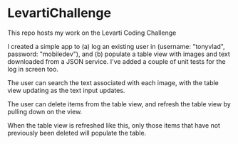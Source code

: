 # LevartiChallenge
This repo hosts my work on the Levarti Coding Challenge

I created a simple app to (a) log an existing user in (username: "tonyvlad", password: "mobiledev"), and (b) populate a table view with images and text downloaded from a JSON service. I've added a couple of unit tests for the log in screen too.

The user can search the text associated with each image, with the table view updating as the text input updates. 

The user can delete items from the table view, and refresh the table view by pulling down on the view. 

When the table view is refreshed like this, only those items that have not previously been deleted will populate the table. 
